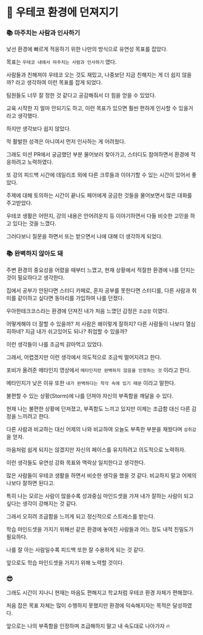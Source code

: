 # 💭 우테코 환경에 던져지기

### 📚 마주치는 사람과 인사하기

낯선 환경에 빠르게 적응하기 위한 나만의 방식으로 유연성 목표를 잡았다.

목표는 `우테코 내에서 마주치는 사람과 인사하기` 였다.

사람들과 친해져야 우테코 오는 것도 재밌고, 나중보단 지금 친해지는 게 더 쉽지 않을까? 라고 생각하여 이런 목표를 잡게 되었다.

팀원들도 너무 잘 정한 것 같다고 공감해줘서 더 힘을 얻을 수 있었다.

교육 시작한 지 얼마 안되기도 하고, 이런 목표가 있으면 훨씬 편하게 인사할 수 있을거라고 생각했다.

하지만 생각보다 쉽지 않았다.

막 활발한 성격은 아니여서 먼저 인사하는 게 어려웠다.

그래도 미션 PR에서 궁금했던 부분 물어보러 찾아가고, 스터디도 참여하면서 환경에 적응하려고 노력하였다.

또 강의 피드백 시간에 데일리조 외에 다른 크루들과 이야기할 수 있는 시간이 있어서 좋았다.

주제에 대해 토의하는 시간이 끝나도 페어에게 궁금한 것들을 물어보면서 많은 대화를 주고받았다.

우테코 생활은 어떤지, 강의 내용은 안어려운지 등 이야기하면서 다들 비슷한 고민을 하고 있다는 것을 느꼈다.

그러다보니 질문을 하면서 또는 받으면서 나에 대해 더 생각하게 되었다.

### 📚 완벽하지 않아도 돼

주변 환경의 중요성을 어렸을 때부터 느꼈고, 현재 상황에서 적절한 환경에 나를 던지는 것이 필요하다고 생각한다.

집에서 공부가 안된다면 스터디 카페로, 혼자 공부를 못한다면 스터디를, 다른 사람과 취미를 같이하고 싶다면 동아리를 가입하여 나를 던졌다.

우아한테크코스라는 환경에 던져진 내가 처음 느꼈던 감정은 `조급함` 이였다.

어떻게해야 더 잘할 수 있을까? 저 사람은 왜이렇게 잘하지? 다른 사람들이 나보다 열심히하네? 지금 내가 쉬고있어도 되나? 취업할 수 있을까?

이런 생각들이 나를 조금씩 갉아먹고 있었다.

그래서, 어렵겠지만 이런 생각에서 의도적으로 조금씩 멀어지려고 한다.

포비가 올려준 메타인지 영상에서 `메타인지란 완벽하지 않음을 인정하는 것` 이라고 한다.

메타인지가 낮은 이유 또한 `내가 완벽하다는 착각 속에 있기 때문` 이라고 말한다.

불편할 수 있는 상황(Storm)에 나를 던져야 자신의 부족함을 깨달을 수 있다.

현재 나는 불편한 상황에 던져졌고, 부족함도 느끼고 있지만 이제는 조급함 대신 다른 감정을 느끼려고 한다.

다른 사람과 비교하는 대신 어제의 나와 비교하여 오늘도 부족한 부분을 채웠다며 `성취감` 을 얻자.

마음처럼 쉽게 되지는 않겠지만 자신의 페이스를 유지하려고 의도적으로 노력하자.

이런 생각들도 유연성 강화 목표와 맥락상 일치한다고 생각한다.

많은 사람들이 우테코 생활을 하면서 비슷한 생각을 했을 것 같다. 비교하지 말고 어제의 나보다 잘하면 된다고.

특히 나는 모르는 사람이 많을수록 성과중심 마인드셋을 가져 내가 잘하는 사람이 되고싶다는 생각이 강해지는 것 같다.

그래서 오히려 조급함을 느끼게 되고 정신적으로 스트레스를 받는다.

학습 마인드셋을 가지기 위해선 같은 환경에 놓여진 사람들과 어느 정도 내적 친밀도가 필요하다.

나를 잘 아는 사람일수록 피드백 또한 잘 수용하게 되는 것 같다.

앞으로도 학습 마인드셋을 가지기 위해 노력할 것이다.

### 😎

그래도 시간이 지나니 현재는 마음도 편해지고 학교처럼 우테코 환경 자체가 편해졌다.

처음 잡은 목표 자체는 많이 수행하지 못했지만 환경에 익숙해지자는 목적은 달성하였다.

앞으로는 나의 부족함을 인정하며 조급해하지 말고 내 속도대로 나아가자 🔥

